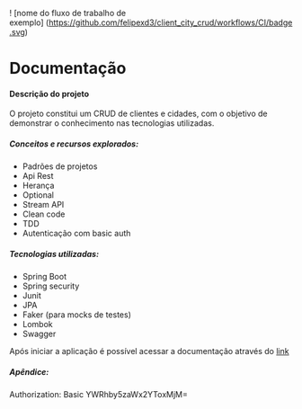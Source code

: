 ! [nome do fluxo de trabalho de exemplo]&nbsp;(https://github.com/felipexd3/client_city_crud/workflows/CI/badge.svg)

# Documentação

#### Descrição do projeto

O projeto constitui um CRUD de clientes e cidades, com o objetivo de demonstrar o conhecimento
nas tecnologias utilizadas.

##### Conceitos e recursos explorados:

   - Padrões de projetos
   - Api Rest
   - Herança
   - Optional
   - Stream API
   - Clean code
   - TDD
   - Autenticação com basic auth
    
##### Tecnologias utilizadas:

 - Spring Boot
 - Spring security
 - Junit
 - JPA
 - Faker (para mocks de testes)
 - Lombok
 - Swagger
 
Após iniciar a aplicação é possível acessar a documentação através do [link](http://localhost:9000/api/swagger-ui.html)

##### Apêndice:

Authorization: Basic YWRhby5zaWx2YToxMjM=
